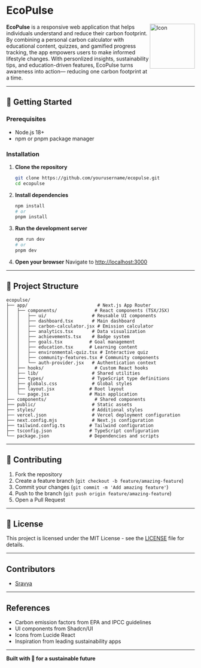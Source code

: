 # EcoPulse 

<img width="120" alt="Icon" src="app/favicon.ico" align="right" />

**EcoPulse** is a responsive web application that helps individuals understand and reduce their carbon footprint. By combining a personal carbon calculator with educational content, quizzes, and gamified progress tracking, the app empowers users to make informed lifestyle changes. With personlized insights, sustainability tips, and education-driven features, EcoPulse turns awareness into action— reducing one carbon footprint at a time.

---

<!-- ## Table of Contents
1. [Introduction](#introduction)  
2. [Motivation](#motivation)  
3. [Problem Definition](#problem-definition)  
4. [Objectives](#objectives)  
5. [Proposed Methodology](#proposed-methodology)  
6. [Result and Discussions](#result-and-discussions)  
7. [Conclusion and Learning Outcome](#conclusion-and-learning-outcome)  
8. [Future Enhancements](#future-enhancements)  
9. [Contributors](#contributors)  
10. [References](#references)  
11. [Additional Sections](#additional-sections)
---

## Introduction

### 🌟 Features

#### Core Functionality
- **Carbon Footprint Calculator**: Calculate daily emissions across transportation, energy, and diet categories  
- **Goal Setting & Tracking**: Set personal sustainability targets with progress monitoring  
- **Educational Content**: Interactive learning modules, quizzes, and sustainability tips  
- **Personalized Recommendations**: AI-powered suggestions based on user patterns  

#### User Experience
- **Responsive Design**: Fully responsive interface optimized for all devices (mobile, tablet, desktop)  
- **Modern UI**: Clean, intuitive interface built with React, Tailwind CSS and Shadcn/UI  
- **Interactive Learning**: Engaging environmental quiz with instant feedback  
- **Community Features**: Global community engagement and support system  

---

## Motivation

With increasing awareness about climate change, individuals need accessible tools to understand and reduce their carbon footprints. Ecopulse empowers users to monitor emissions and adopt eco-friendly habits through interactive learning and practical tools.

---

## Problem Definition

Many existing carbon tracking apps are either too complex or lack engagement features. Ecopulse addresses this by providing an intuitive, educational platform with interactive features and immediate feedback.

---

## Objectives

- Provide accurate carbon footprint calculation across transportation, energy, and diet  
- Visualize emission trends and progress  
- Encourage sustainable behavior via interactive learning and personalized recommendations  
- Offer educational content with immediate feedback through quizzes and tips  
- Create an engaging community-driven platform for sustainability  

---

## Proposed Methodology

### 🛠️ Tech Stack

#### Frontend
- **React 18** - Modern React with hooks and functional components  
- **Next.js 14** - Full-stack React framework with App Router  
- **JavaScript (ES6+)** - Modern JavaScript without TypeScript
- **TypeScript** - For enhanced type safety, configuration and developer experience  
- **Tailwind CSS** - Utility-first CSS framework for responsive design  
- **Shadcn/UI** - High-quality, accessible UI components  
- **Lucide React** - Beautiful, customizable icons  

#### Development Tools
- **ESLint** - Code linting and formatting  
- **Prettier** - Code formatting  
- **Git** - Version control  


#### Deployment
- **Vercel** - Optimized for Vercel deployment  
- **Vercel Analytics** - Performance monitoring  
- **Environment Variables** - Secure configuration management  

---

## Result and Discussions

### Key Components

#### Environmental Quiz
- Responsive design optimized for all screen sizes
- Interactive multiple-choice questions with immediate feedback
- Detailed explanations for each answer
- Progress tracking and score calculation
- Share functionality for quiz results

#### Carbon Calculator
- Multi-step form with transportation, energy, and diet inputs  
- Real-time emission calculations using standardized factors  
- Personalized recommendations based on results  
- Data persistence and history tracking  

#### Community Features
- Eco-movement engagement
- Social sharing capabilities

### Emission Calculation Methodology

The application uses scientifically-backed emission factors:

- **Transportation**: Based on fuel consumption and vehicle efficiency  
- **Energy**: Electricity and gas consumption with renewable energy adjustments  
- **Diet**: Food carbon footprint based on dietary patterns and local sourcing  

All calculations follow international standards and are regularly updated to reflect current emission factors.

---

## Conclusion and Learning Outcome

Ecopulse successfully combines data-driven emission calculations with engaging educational content, helping users better understand their impact and motivating positive change. Development deepened understanding of React, API design, and sustainable technology.

---

## Future Enhancements

- **Database Integration**: PostgreSQL/MongoDB for production data storage  
- **Dashboard**: Dashboard with emission overviews, progress visuals, quick actions, and achievement highlights
- **Real-time Analytics**: Visual dashboards with emission trends, global benchmarking, category breakdowns  
- **Achievement System**: Earn badges and level up through eco-friendly actions    
- **Mobile App**: React Native version for iOS and Android  
- **Social Features**: Enhanced community features and friend connections  
- **AI Recommendations**: Machine learning for personalized suggestions  
- **Carbon Offsetting**: Integration with offset providers  
- **IoT Integration**: Connect with smart home devices for automatic tracking 

---
-->

## 🚀 Getting Started 


### Prerequisites
- Node.js 18+  
- npm or pnpm package manager  

### Installation

1. **Clone the repository**
   ```bash
   git clone https://github.com/yourusername/ecopulse.git
   cd ecopulse
   ```

2. **Install dependencies**
   ```bash
   npm install
   # or
   pnpm install
   ```

3. **Run the development server**
   ```bash
   npm run dev
   # or
   pnpm dev
   ```

4. **Open your browser**
   Navigate to [http://localhost:3000](http://localhost:3000)

---

## 📁 Project Structure

```
ecopulse/
├── app/                          # Next.js App Router
│   ├── components/              # React components (TSX/JSX)
│   │   ├── ui/                 # Reusable UI components
│   │   ├── dashboard.tsx       # Main dashboard
│   │   ├── carbon-calculator.jsx # Emission calculator
│   │   ├── analytics.tsx       # Data visualization
│   │   ├── achievements.tsx    # Badge system
│   │   ├── goals.tsx          # Goal management
│   │   ├── education.tsx      # Learning content
│   │   ├── environmental-quiz.tsx # Interactive quiz
│   │   ├── community-features.tsx # Community components
│   │   └── auth-provider.jsx   # Authentication context
│   ├── hooks/                   # Custom React hooks
│   ├── lib/                    # Shared utilities
│   ├── types/                  # TypeScript type definitions
│   ├── globals.css             # Global styles
│   ├── layout.jsx             # Root layout
│   └── page.jsx               # Main application
├── components/                  # Shared components
├── public/                     # Static assets
├── styles/                     # Additional styles
├── vercel.json                 # Vercel deployment configuration
├── next.config.mjs             # Next.js configuration
├── tailwind.config.ts         # Tailwind configuration
├── tsconfig.json              # TypeScript configuration
└── package.json               # Dependencies and scripts
```

<!--## 🔧 API Endpoints

### Carbon Calculations
- `POST /api/carbon/calculations` - Save new calculation
- `GET /api/carbon/calculations?userId={id}` - Get user's calculation history

### User Management
- `GET /api/users/profile?userId={id}` - Get user profile
- `PUT /api/users/profile` - Update user profile

### Goals
- `GET /api/goals?userId={id}` - Get user's goals
- `POST /api/goals` - Create new goal
- `PUT /api/goals` - Update goal progress

### Achievements
- `GET /api/achievements?userId={id}` - Get user's badges
- `POST /api/achievements` - Award badge to user-->

---

<!--## 🔐 Authentication 

### Auth0 Integration
The application supports Auth0 authentication for production use:

1. **Setup Auth0 Account**
   - Create an Auth0 account at [auth0.com](https://auth0.com)
   - Create a new Single Page Application
   - Configure allowed callback URLs and logout URLs

2. **Environment Variables**
   ```bash
   NEXT_PUBLIC_AUTH0_DOMAIN=your-domain.auth0.com
   NEXT_PUBLIC_AUTH0_CLIENT_ID=your-client-id
   AUTH0_CLIENT_SECRET=your-client-secret
   ```

3. **Demo Mode Fallback**
   - App works without Auth0 configuration
   - Uses demo user for development and testing
   - Seamless transition to Auth0 when configured -->

## 🤝 Contributing

1. Fork the repository
2. Create a feature branch (`git checkout -b feature/amazing-feature`)
3. Commit your changes (`git commit -m 'Add amazing feature'`)
4. Push to the branch (`git push origin feature/amazing-feature`)
5. Open a Pull Request

---

## 📄 License

This project is licensed under the MIT License - see the [LICENSE](LICENSE) file for details.

---

## Contributors

- [Sravya](https://github.com/flurry101)

---

## References

- Carbon emission factors from EPA and IPCC guidelines  
- UI components from Shadcn/UI  
- Icons from Lucide React  
- Inspiration from leading sustainability apps  

---

**Built with 💚 for a sustainable future**
